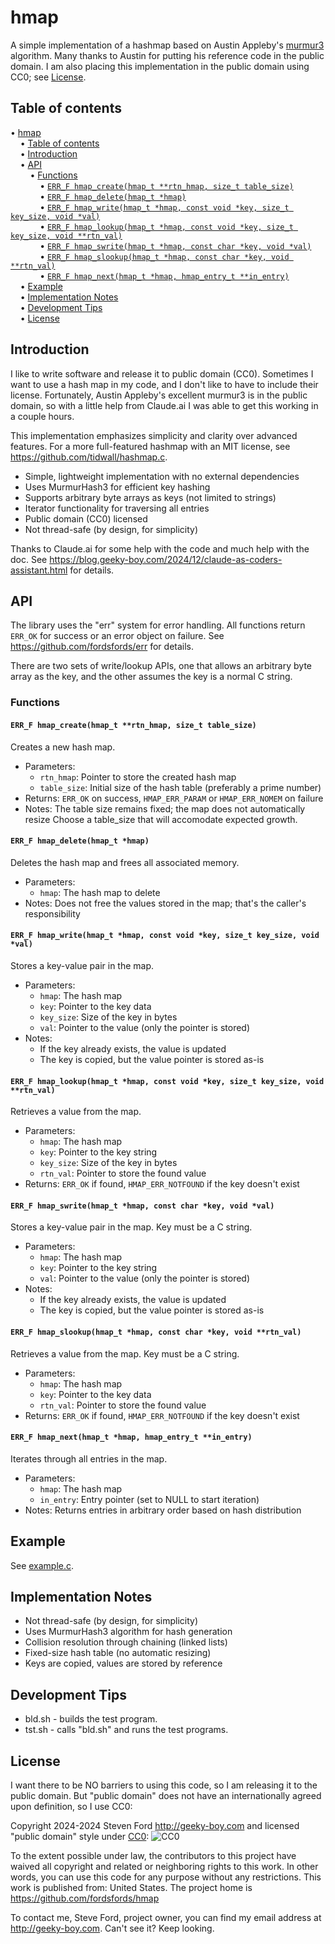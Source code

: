 # hmap
A simple implementation of a hashmap based on Austin Appleby's
[murmur3](https://github.com/aappleby/smhasher) algorithm.
Many thanks to Austin for putting his reference code in the public domain.
I am also placing this implementation in
the public domain using CC0; see [License](#license).


## Table of contents

<!-- mdtoc-start -->
&bull; [hmap](#hmap)  
&nbsp;&nbsp;&nbsp;&nbsp;&bull; [Table of contents](#table-of-contents)  
&nbsp;&nbsp;&nbsp;&nbsp;&bull; [Introduction](#introduction)  
&nbsp;&nbsp;&nbsp;&nbsp;&bull; [API](#api)  
&nbsp;&nbsp;&nbsp;&nbsp;&nbsp;&nbsp;&nbsp;&nbsp;&bull; [Functions](#functions)  
&nbsp;&nbsp;&nbsp;&nbsp;&nbsp;&nbsp;&nbsp;&nbsp;&nbsp;&nbsp;&nbsp;&nbsp;&bull; [`ERR_F hmap_create(hmap_t **rtn_hmap, size_t table_size)`](#err_f-hmap_createhmap_t-rtn_hmap-size_t-table_size)  
&nbsp;&nbsp;&nbsp;&nbsp;&nbsp;&nbsp;&nbsp;&nbsp;&nbsp;&nbsp;&nbsp;&nbsp;&bull; [`ERR_F hmap_delete(hmap_t *hmap)`](#err_f-hmap_deletehmap_t-hmap)  
&nbsp;&nbsp;&nbsp;&nbsp;&nbsp;&nbsp;&nbsp;&nbsp;&nbsp;&nbsp;&nbsp;&nbsp;&bull; [`ERR_F hmap_write(hmap_t *hmap, const void *key, size_t key_size, void *val)`](#err_f-hmap_writehmap_t-hmap-const-void-key-size_t-key_size-void-val)  
&nbsp;&nbsp;&nbsp;&nbsp;&nbsp;&nbsp;&nbsp;&nbsp;&nbsp;&nbsp;&nbsp;&nbsp;&bull; [`ERR_F hmap_lookup(hmap_t *hmap, const void *key, size_t key_size, void **rtn_val)`](#err_f-hmap_lookuphmap_t-hmap-const-void-key-size_t-key_size-void-rtn_val)  
&nbsp;&nbsp;&nbsp;&nbsp;&nbsp;&nbsp;&nbsp;&nbsp;&nbsp;&nbsp;&nbsp;&nbsp;&bull; [`ERR_F hmap_swrite(hmap_t *hmap, const char *key, void *val)`](#err_f-hmap_swritehmap_t-hmap-const-char-key-void-val)  
&nbsp;&nbsp;&nbsp;&nbsp;&nbsp;&nbsp;&nbsp;&nbsp;&nbsp;&nbsp;&nbsp;&nbsp;&bull; [`ERR_F hmap_slookup(hmap_t *hmap, const char *key, void **rtn_val)`](#err_f-hmap_slookuphmap_t-hmap-const-char-key-void-rtn_val)  
&nbsp;&nbsp;&nbsp;&nbsp;&nbsp;&nbsp;&nbsp;&nbsp;&nbsp;&nbsp;&nbsp;&nbsp;&bull; [`ERR_F hmap_next(hmap_t *hmap, hmap_entry_t **in_entry)`](#err_f-hmap_nexthmap_t-hmap-hmap_entry_t-in_entry)  
&nbsp;&nbsp;&nbsp;&nbsp;&bull; [Example](#example)  
&nbsp;&nbsp;&nbsp;&nbsp;&bull; [Implementation Notes](#implementation-notes)  
&nbsp;&nbsp;&nbsp;&nbsp;&bull; [Development Tips](#development-tips)  
&nbsp;&nbsp;&nbsp;&nbsp;&bull; [License](#license)  
<!-- TOC created by '../mdtoc/mdtoc.pl README.md' (see https://github.com/fordsfords/mdtoc) -->
<!-- mdtoc-end -->


## Introduction

I like to write software and release it to public domain (CC0).
Sometimes I want to use a hash map in my code, and I don't like to have to include their license.
Fortunately, Austin Appleby's excellent murmur3 is in the public domain,
so with a little help from Claude.ai I was able to get this working in a couple hours.

This implementation emphasizes simplicity and clarity over advanced features. For a more full-featured hashmap with an MIT license, see https://github.com/tidwall/hashmap.c.

- Simple, lightweight implementation with no external dependencies
- Uses MurmurHash3 for efficient key hashing
- Supports arbitrary byte arrays as keys (not limited to strings)
- Iterator functionality for traversing all entries
- Public domain (CC0) licensed
- Not thread-safe (by design, for simplicity)

Thanks to Claude.ai for some help with the code and much help with the doc.
See https://blog.geeky-boy.com/2024/12/claude-as-coders-assistant.html for details.


## API

The library uses the "err" system for error handling.
All functions return `ERR_OK` for success or an error object on failure.
See https://github.com/fordsfords/err for details.

There are two sets of write/lookup APIs, one that allows an
arbitrary byte array as the key,
and the other assumes the key is a normal C string.

### Functions

#### `ERR_F hmap_create(hmap_t **rtn_hmap, size_t table_size)`
Creates a new hash map.
- Parameters:
  - `rtn_hmap`: Pointer to store the created hash map
  - `table_size`: Initial size of the hash table (preferably a prime number)
- Returns: `ERR_OK` on success, `HMAP_ERR_PARAM` or `HMAP_ERR_NOMEM` on failure
- Notes: The table size remains fixed; the map does not automatically resize
Choose a table_size that will accomodate expected growth.

#### `ERR_F hmap_delete(hmap_t *hmap)`
Deletes the hash map and frees all associated memory.
- Parameters:
  - `hmap`: The hash map to delete
- Notes: Does not free the values stored in the map; that's the caller's responsibility

#### `ERR_F hmap_write(hmap_t *hmap, const void *key, size_t key_size, void *val)`
Stores a key-value pair in the map.
- Parameters:
  - `hmap`: The hash map
  - `key`: Pointer to the key data
  - `key_size`: Size of the key in bytes
  - `val`: Pointer to the value (only the pointer is stored)
- Notes: 
  - If the key already exists, the value is updated
  - The key is copied, but the value pointer is stored as-is

#### `ERR_F hmap_lookup(hmap_t *hmap, const void *key, size_t key_size, void **rtn_val)`
Retrieves a value from the map.
- Parameters:
  - `hmap`: The hash map
  - `key`: Pointer to the key string
  - `key_size`: Size of the key in bytes
  - `rtn_val`: Pointer to store the found value
- Returns: `ERR_OK` if found, `HMAP_ERR_NOTFOUND` if the key doesn't exist

#### `ERR_F hmap_swrite(hmap_t *hmap, const char *key, void *val)`
Stores a key-value pair in the map. Key must be a C string.
- Parameters:
  - `hmap`: The hash map
  - `key`: Pointer to the key string
  - `val`: Pointer to the value (only the pointer is stored)
- Notes: 
  - If the key already exists, the value is updated
  - The key is copied, but the value pointer is stored as-is

#### `ERR_F hmap_slookup(hmap_t *hmap, const char *key, void **rtn_val)`
Retrieves a value from the map. Key must be a C string.
- Parameters:
  - `hmap`: The hash map
  - `key`: Pointer to the key data
  - `rtn_val`: Pointer to store the found value
- Returns: `ERR_OK` if found, `HMAP_ERR_NOTFOUND` if the key doesn't exist

#### `ERR_F hmap_next(hmap_t *hmap, hmap_entry_t **in_entry)`
Iterates through all entries in the map.
- Parameters:
  - `hmap`: The hash map
  - `in_entry`: Entry pointer (set to NULL to start iteration)
- Notes: Returns entries in arbitrary order based on hash distribution

## Example

See [example.c](example.c).


## Implementation Notes

- Not thread-safe (by design, for simplicity)
- Uses MurmurHash3 algorithm for hash generation
- Collision resolution through chaining (linked lists)
- Fixed-size hash table (no automatic resizing)
- Keys are copied, values are stored by reference


## Development Tips

* bld.sh - builds the test program.
* tst.sh - calls "bld.sh" and runs the test programs.


## License

I want there to be NO barriers to using this code, so I am releasing it to the public domain.  But "public domain" does not have an internationally agreed upon definition, so I use CC0:

Copyright 2024-2024 Steven Ford http://geeky-boy.com and licensed
"public domain" style under
[CC0](http://creativecommons.org/publicdomain/zero/1.0/):
![CC0](https://licensebuttons.net/p/zero/1.0/88x31.png "CC0")

To the extent possible under law, the contributors to this project have
waived all copyright and related or neighboring rights to this work.
In other words, you can use this code for any purpose without any
restrictions.  This work is published from: United States.  The project home
is https://github.com/fordsfords/hmap

To contact me, Steve Ford, project owner, you can find my email address
at http://geeky-boy.com.  Can't see it?  Keep looking.
